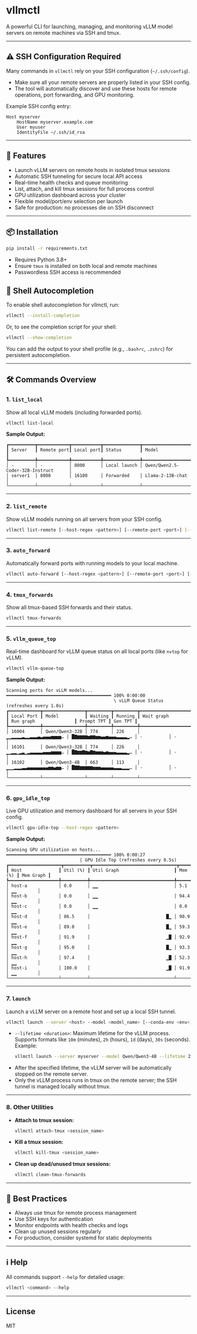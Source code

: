 # vllmctl

A powerful CLI for launching, managing, and monitoring vLLM model servers on remote machines via SSH and tmux.

---

## ⚠️ SSH Configuration Required

Many commands in `vllmctl` rely on your SSH configuration (`~/.ssh/config`).
- Make sure all your remote servers are properly listed in your SSH config.
- The tool will automatically discover and use these hosts for remote operations, port forwarding, and GPU monitoring.

Example SSH config entry:
```
Host myserver
    HostName myserver.example.com
    User myuser
    IdentityFile ~/.ssh/id_rsa
```

---

## 🚀 Features
- Launch vLLM servers on remote hosts in isolated tmux sessions
- Automatic SSH tunneling for secure local API access
- Real-time health checks and queue monitoring
- List, attach, and kill tmux sessions for full process control
- GPU utilization dashboard across your cluster
- Flexible model/port/env selection per launch
- Safe for production: no processes die on SSH disconnect

---

## 📦 Installation

```bash
pip install -r requirements.txt
```
- Requires Python 3.8+
- Ensure `tmux` is installed on both local and remote machines
- Passwordless SSH access is recommended

## 🐚 Shell Autocompletion

To enable shell autocompletion for vllmctl, run:

```bash
vllmctl --install-completion
```

Or, to see the completion script for your shell:

```bash
vllmctl --show-completion
```

You can add the output to your shell profile (e.g., `.bashrc`, `.zshrc`) for persistent autocompletion.

---

## 🛠️ Commands Overview

### 1. `list_local`
Show all local vLLM models (including forwarded ports).

```bash
vllmctl list-local
```

**Sample Output:**
```
┏━━━━━━━━━━┳━━━━━━━━━━━━┳━━━━━━━━━━━┳━━━━━━━━━━━━━━┳━━━━━━━━━━━━━━━━━━━━━━━━━━━━━━━━━━━━━━┓
┃ Server   ┃ Remote port┃ Local port┃ Status       ┃ Model                                ┃
┡━━━━━━━━━━╇━━━━━━━━━━━━╇━━━━━━━━━━━╇━━━━━━━━━━━━━━╇━━━━━━━━━━━━━━━━━━━━━━━━━━━━━━━━━━━━━━┩
│ -        │ -          │ 8000      │ Local launch │ Qwen/Qwen2.5-Coder-32B-Instruct      │
│ server1  │ 8000       │ 16100     │ Forwarded    │ Llama-2-13B-chat                     │
└──────────┴────────────┴───────────┴──────────────┴──────────────────────────────────────┘
```

---

### 2. `list_remote`
Show vLLM models running on all servers from your SSH config.

```bash
vllmctl list-remote [--host-regex <pattern>] [--remote-port <port>] [--debug]
```

---

### 3. `auto_forward`
Automatically forward ports with running models to your local machine.

```bash
vllmctl auto-forward [--host-regex <pattern>] [--remote-port <port>] [--local-range <start-end>] [--no-kill] [--debug]
```

---

### 4. `tmux_forwards`
Show all tmux-based SSH forwards and their status.

```bash
vllmctl tmux-forwards
```

---

### 5. `vllm_queue_top`
Real-time dashboard for vLLM queue status on all local ports (like `nvtop` for vLLM).

```bash
vllmctl vllm-queue-top
```

**Sample Output:**
```
Scanning ports for vLLM models... ━━━━━━━━━━━━━━━━━━━━━━━━━━━━━━━━━━━━━━━━ 100% 0:00:00
                                         \ vLLM Queue Status (refreshes every 1.0s)                                          
┏━━━━━━━━━━━━┳━━━━━━━━━━━━━━━━┳━━━━━━━━━┳━━━━━━━━━┳━━━━━━━━━━━━━━━━━━━━━━━━┳━━━━━━━━━━━━━━━━━━━━━━━━━┳━━━━━━━━━━━━┳━━━━━━━━━┓
┃ Local Port ┃ Model          ┃ Waiting ┃ Running ┃ Wait graph             ┃ Run graph               ┃ Prompt TPT ┃ Gen TPT ┃
┡━━━━━━━━━━━━╇━━━━━━━━━━━━━━━━╇━━━━━━━━━╇━━━━━━━━━╇━━━━━━━━━━━━━━━━━━━━━━━━╇━━━━━━━━━━━━━━━━━━━━━━━━━╇━━━━━━━━━━━━╇━━━━━━━━━┩
│ 16004      │ Qwen/Qwen3-32B │ 774     │ 226     │ ▁▁▂▂▂▂▃▂▂▃▃▃▄▃▄▄▄▅▅▅▅… │ █▇▆▆▆▆▅▆▆▅▅▄▄▅▄▄▄▃▃▃▃▂… │ -          │ -       │
│ 16101      │ Qwen/Qwen3-32B │ 774     │ 226     │ ▁▁▂▂▁▂▃▁▂▃▃▃▃▃▄▄▄▅▅▅▅… │ █▇▆▆▇▆▅▇▆▅▅▅▄▅▄▄▄▃▃▃▃▂… │ -          │ -       │
│ 16102      │ Qwen/Qwen3-4B  │ 663     │ 113     │ ▁▁▁▂▂▂▃▃▄▄▄▄▄▄▄▄▅▅▄▅▅… │ █▇▇▆▆▆▆▆▅▅▅▄▄▄▄▄▃▃▃▂▂▂… │ -          │ -       │
└────────────┴────────────────┴─────────┴─────────┴────────────────────────┴─────────────────────────┴────────────┴─────────┘
```

---

### 6. `gpu_idle_top`
Live GPU utilization and memory dashboard for all servers in your SSH config.

```bash
vllmctl gpu-idle-top --host-regex <pattern>
```

**Sample Output:**
```
Scanning GPU utilization on hosts... ━━━━━━━━━━━━━━━━━━━━━━━━━━━━━━━━━━━━━━━━ 100% 0:00:27
                            | GPU Idle Top (refreshes every 0.5s)                            
┏━━━━━━━━━━━━━━━━━━━━┳━━━━━━━━━━┳━━━━━━━━━━━━━━━━━━━━━━━━━━━━━━━━┳━━━━━━━━━┳━━━━━━━━━━━┓
┃ Host              ┃ Util (%) ┃ Util Graph                     ┃ Mem (%) ┃ Mem Graph ┃
┡━━━━━━━━━━━━━━━━━━━╇━━━━━━━━━━╇━━━━━━━━━━━━━━━━━━━━━━━━━━━━━━━━╇━━━━━━━━━╇━━━━━━━━━━━┩
│ host-a            │ 0.0      │ ▁▁                             │ 5.1     │ ▁▁        │
│ host-b            │ 0.0      │ ▁▁                             │ 94.4    │ ▁▁        │
│ host-c            │ 0.0      │ ▁▁                             │ 0.0     │ ▁▁        │
│ host-d            │ 86.5     │                             █▁ │ 90.9    │ ▁▁        │
│ host-e            │ 89.0     │                             █▁ │ 59.3    │ ▁▁        │
│ host-f            │ 91.9     │                             ▁█ │ 92.9    │ ▁▁        │
│ host-g            │ 95.0     │                             █▁ │ 93.3    │ ▁▁        │
│ host-h            │ 97.4     │                             ▁█ │ 52.3    │ ▁▁        │
│ host-i            │ 100.0    │                             ▁█ │ 91.9    │ ▁▁        │
└───────────────────┴──────────┴────────────────────────────────┴─────────┴───────────┘
```

---

### 7. `launch`
Launch a vLLM server on a remote host and set up a local SSH tunnel.

```bash
vllmctl launch --server <host> --model <model_name> [--conda-env <env>] [--remote-port <port>] [--local-range <range>] [--timeout <seconds>] [--lifetime <duration>]
```

- `--lifetime <duration>`: Maximum lifetime for the vLLM process. Supports formats like `10m` (minutes), `2h` (hours), `1d` (days), `30s` (seconds). Example:
  ```bash
  vllmctl launch --server myserver --model Qwen/Qwen3-4B --lifetime 2h
  ```
- After the specified lifetime, the vLLM server will be automatically stopped on the remote server.
- Only the vLLM process runs in tmux on the remote server; the SSH tunnel is managed locally without tmux.

---

### 8. Other Utilities

- **Attach to tmux session:**
  ```bash
  vllmctl attach-tmux <session_name>
  ```
- **Kill a tmux session:**
  ```bash
  vllmctl kill-tmux <session_name>
  ```
- **Clean up dead/unused tmux sessions:**
  ```bash
  vllmctl clean-tmux-forwards
  ```

---

## 📝 Best Practices
- Always use tmux for remote process management
- Use SSH keys for authentication
- Monitor endpoints with health checks and logs
- Clean up unused sessions regularly
- For production, consider systemd for static deployments

---

## ℹ️ Help
All commands support `--help` for detailed usage:

```bash
vllmctl <command> --help
```

---

## License
MIT


